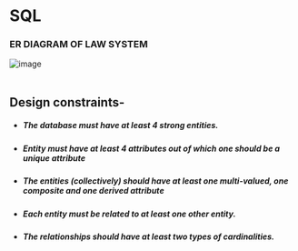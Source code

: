 # SQL  <H3>ER DIAGRAM OF LAW SYSTEM </h3>
![image](https://user-images.githubusercontent.com/123537173/229191716-d650cf5c-374e-43c3-a1a5-7328b0acc2c9.png)
<br>
<br>
<h2>Design constraints-</h2>
<ul>
<li><h5>The database must have at least 4 strong entities.</h5></li>
<li><h5>Entity must have at least 4 attributes out of which one should be a unique attribute </h5>
<li><h5>The entities (collectively) should have at least one multi-valued, one composite and one derived attribute</li></h4>
<li><h5>Each entity must be related to at least one other entity.</li></h5>
<li><h5>The relationships should have at least two types of cardinalities.</li></h5>
</ul>
